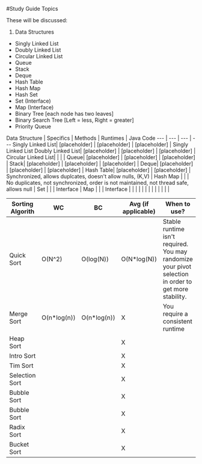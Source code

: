 #Study Guide Topics

These will be discussed:

1. Data Structures
  * Singly Linked List
  * Doubly Linked List
  * Circular Linked List
  * Queue
  * Stack
  * Deque
  * Hash Table
  * Hash Map
  * Hash Set
  * Set (Interface)
  * Map (Interface)
  * Binary Tree [each node has two leaves]
  * Binary Search Tree [Left = less, Right = greater]
  * Priority Queue 

Data Structure | Specifics | Methods |  Runtimes | Java Code
--- | --- | --- | ---
Singly Linked List| [placeholder] | [placeholder] | [placeholder] | Singly Linked List
Doubly Linked List| [placeholder] | [placeholder] | [placeholder] |
Circular Linked List|    |    |   |
Queue| [placeholder] | [placeholder] | [placeholder] |
Stack| [placeholder] | [placeholder] | [placeholder]   |
Deque| [placeholder] | [placeholder] | [placeholder]  |
Hash Table| [placeholder] | [placeholder] | Synchronized, allows duplcates, doesn't allow nulls, (K,V)  |
 Hash Map |    |    | No duplicates, not synchronized, order is not maintained, not thread safe, allows null |
Set |    |    | Interface |
 Map |    |    | Interface |
 |    |    |  |
 |    |    |  |
 |    |    |  |


Sorting  Algorith | WC | BC | Avg (if applicable)| When to use?
--- | --- | --- | --- | ---
Quick Sort | O(N^2) | O(log(N)) | O(N*log(N))| Stable runtime isn't required. You may randomize your pivot selection in order to get more stability.
Merge Sort|O(n*log(n))| O(n*log(n))|X| You require a consistent runtime
Heap Sort| | | X|
Intro Sort| | | X|
Tim Sort| | | X|
Selection Sort| | | X|
Bubble Sort| | | X|
Bubble Sort| | | X|
Radix Sort| | | X|
Bucket Sort| | | X|


